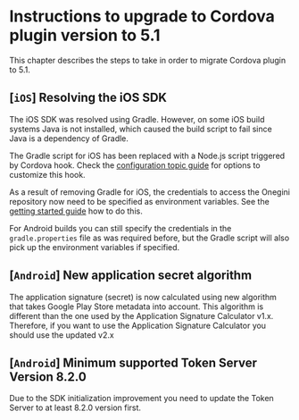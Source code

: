 # Instructions to upgrade to Cordova plugin version to 5.1

This chapter describes the steps to take in order to migrate Cordova plugin to 5.1.

## [`iOS`] Resolving the iOS SDK

The iOS SDK was resolved using Gradle. However, on some iOS build systems Java is not installed, which caused the build script to fail since Java is a dependency of Gradle.

The Gradle script for iOS has been replaced with a Node.js script triggered by Cordova hook. Check the [configuration topic guide](../topics/configuration.md#customizing-the-resolve-dependencies-hook) for options to customize this hook.

As a result of removing Gradle for iOS, the credentials to access the Onegini repository now need to be specified as environment variables. See the [getting started guide](../topics/getting-started.md#access-the-onegini-repository) how to do this.

For Android builds you can still specify the credentials in the `gradle.properties` file as was required before, but the Gradle script will also pick up the environment variables if specified.

## [`Android`] New application secret algorithm

The application signature (secret) is now calculated using new algorithm that takes Google Play Store metadata into account. This algorithm is
different than the one used by the Application Signature Calculator v1.x. Therefore, if you want to use the Application Signature Calculator you should
use the updated v2.x

## [`Android`] Minimum supported Token Server Version 8.2.0

Due to the SDK initialization improvement you need to update the Token Server to at least 8.2.0 version first.
